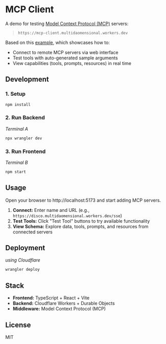 # MCP Client

A demo for testing [Model Context Protocol (MCP)](https://spec.modelcontextprotocol.io/) servers:

> `https://mcp-client.multidaomensional.workers.dev`

Based on this [example](https://github.com/cloudflare/ai/tree/main/demos/mcp-client), which showcases how to:

- Connect to remote MCP servers via web interface
- Test tools with auto-generated sample arguments
- View capabilities (tools, prompts, resources) in real time

## Development

### 1. Setup

```bash
npm install
```

### 2. Run Backend

_Terminal A_

```bash
npx wrangler dev
```

### 3. Run Frontend

_Terminal B_

```bash
npm start
```

## Usage

Open your browser to http://localhost:5173 and start adding MCP servers.

1. **Connect:** Enter name and URL (e.g., `https://disco.multidaomensional.workers.dev/sse`)
2. **Test Tools:** Click "Test Tool" buttons to try available functionality
3. **View Schema:** Explore data, tools, prompts, and resources from connected servers

## Deployment

_using Cloudflare_

```bash
wrangler deploy
```

## Stack

- **Frontend:** TypeScript + React + Vite
- **Backend:** Cloudflare Workers + Durable Objects
- **Middleware:** Model Context Protocol (MCP)

## License

MIT
